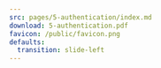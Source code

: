```yaml
---
src: pages/5-authentication/index.md
download: 5-authentication.pdf
favicon: /public/favicon.png
defaults:
  transition: slide-left
---
```

